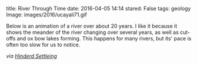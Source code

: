 title: River Through Time
date: 2016-04-05 14:14
stared: False
tags: geology
Image: images/2016/ucayali71.gif

Below is an animation of a river over about 20 years. I like it because it
shows the meander of the river changing over several years, as well as cut-offs
and ox bow lakes forming. This happens for many rivers, but its' pace is often
too slow for us to notice.

*via [Hinderd
Settleing](http://hinderedsettling.com/2014/03/16/rivers-through-time-as-seen-in-landsat-images/)*

